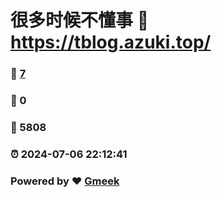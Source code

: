 # 很多时候不懂事 :link: https://tblog.azuki.top/ 
### :page_facing_up: [7](https://tblog.azuki.top//tag.html) 
### :speech_balloon: 0 
### :hibiscus: 5808 
### :alarm_clock: 2024-07-06 22:12:41 
### Powered by :heart: [Gmeek](https://github.com/Meekdai/Gmeek)
